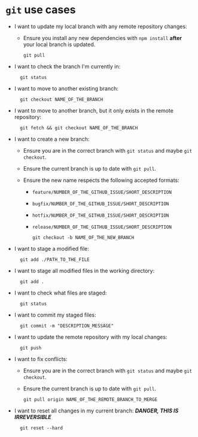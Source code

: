 # `git` use cases

- I want to update my local branch with any remote repository changes:

  - Ensure you install any new dependencies with `npm install` **after** your local branch is updated.

        git pull

- I want to check the branch I'm currently in:

        git status

- I want to move to another existing branch:

        git checkout NAME_OF_THE_BRANCH

- I want to move to another branch, but it only exists in the remote repository:

        git fetch && git checkout NAME_OF_THE_BRANCH

- I want to create a new branch:

  - Ensure you are in the correct branch with `git status` and maybe `git checkout`.
  - Ensure the current branch is up to date with `git pull`.
  - Ensure the new name respects the following accepted formats:

    - `feature/NUMBER_OF_THE_GITHUB_ISSUE/SHORT_DESCRIPTION`
    - `bugfix/NUMBER_OF_THE_GITHUB_ISSUE/SHORT_DESCRIPTION`
    - `hotfix/NUMBER_OF_THE_GITHUB_ISSUE/SHORT_DESCRIPTION`
    - `release/NUMBER_OF_THE_GITHUB_ISSUE/SHORT_DESCRIPTION`

          git checkout -b NAME_OF_THE_NEW_BRANCH

- I want to stage a modified file:

        git add ./PATH_TO_THE_FILE

- I want to stage all modified files in the working directory:

        git add .

- I want to check what files are staged:

        git status

- I want to commit my staged files:

        git commit -m "DESCRIPTION_MESSAGE"

- I want to update the remote repository with my local changes:

        git push

- I want to fix conflicts:

  - Ensure you are in the correct branch with `git status` and maybe `git checkout`.
  - Ensure the current branch is up to date with `git pull`.

        git pull origin NAME_OF_THE_REMOTE_BRANCH_TO_MERGE

- I want to reset all changes in my current branch: **_DANGER, THIS IS IRREVERSIBLE_**

        git reset --hard
